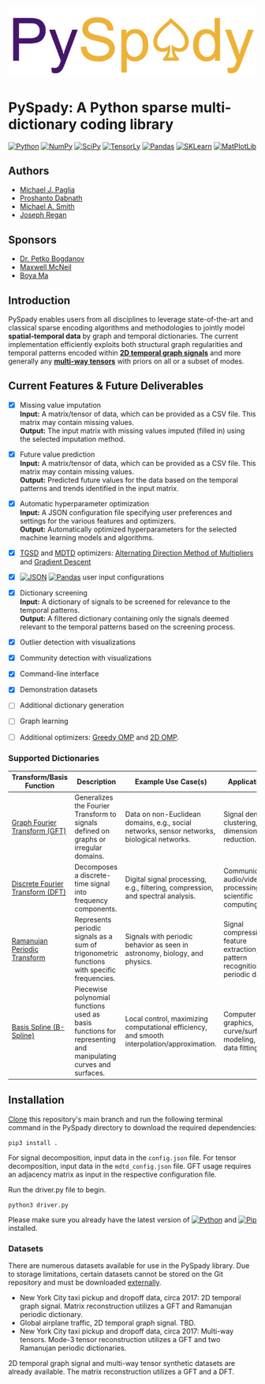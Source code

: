 <div align="center">
  <img src="assets/PySpady-logo-color.png" alt="PySpady Logo">
</div>

# PySpady: A Python sparse multi-dictionary coding library
[![Python](https://img.shields.io/badge/Python-3776AB?style=for-the-badge&logo=python&logoColor=white)](https://www.python.org/)
[![NumPy](https://img.shields.io/badge/NumPy-013243?style=for-the-badge&logo=numpy&logoColor=white)](https://numpy.org/)
[![SciPy](https://img.shields.io/badge/SciPy-8CACEA?style=for-the-badge&logo=scipy&logoColor=white)](https://scipy.org/)
[![TensorLy](https://img.shields.io/badge/TensorLy-FF6F61?style=for-the-badge&logo=tensorly&logoColor=white)](https://tensorly.org/stable/index.html)
[![Pandas](https://img.shields.io/badge/Pandas-150458?style=for-the-badge&logo=pandas&logoColor=white)](https://pandas.pydata.org/)
[![SKLearn](https://img.shields.io/badge/scikit--learn-F7931E?style=for-the-badge&logo=scikit-learn&logoColor=white)](https://scikit-learn.org/)
[![MatPlotLib](https://img.shields.io/badge/Matplotlib-239120?style=for-the-badge&logo=matplotlib&logoColor=white)](https://matplotlib.org/)
## Authors
- [Michael J. Paglia](https://github.com/michaelpaglia)
- [Proshanto Dabnath](https://github.com/proshantod)
- [Michael A. Smith](https://github.com/Homercat1234)
- [Joseph Regan](https://github.com/reganjoseph)
## Sponsors
- [Dr. Petko Bogdanov](https://github.com/petkobogdanov/)
- [Maxwell McNeil](https://github.com/maxwell13)
- [Boya Ma]()

## Introduction

PySpady enables users from all disciplines to leverage state-of-the-art and classical sparse encoding algorithms and methodologies to jointly model **spatial-temporal data** by graph and temporal dictionaries. The current implementation efficiently exploits both structural graph regularities and temporal patterns encoded within [**2D temporal graph signals**](https://www.cs.albany.edu/~petko/lab/papers/mzb2021kdd.pdf) and more generally any [**multi-way tensors**](https://arxiv.org/abs/2309.09717) with priors on all or a subset of modes.

## Current Features & Future Deliverables
- [x] Missing value imputation </br>
      **Input:** A matrix/tensor of data, which can be provided as a CSV file. This matrix may contain missing values. </br>
      **Output:** The input matrix with missing values imputed (filled in) using the selected imputation method.
- [x] Future value prediction </br>
      **Input:** A matrix/tensor of data, which can be provided as a CSV file. This matrix may contain missing values. </br>
      **Output:** Predicted future values for the data based on the temporal patterns and trends identified in the input matrix.
- [x] Automatic hyperparameter optimization </br>
      **Input:** A JSON configuration file specifying user preferences and settings for the various features and optimizers. </br>
      **Output:** Automatically optimized hyperparameters for the selected machine learning models and algorithms.
- [x] [TGSD](https://www.cs.albany.edu/~petko/lab/papers/mzb2021kdd.pdf) and [MDTD](https://arxiv.org/abs/2309.09717) optimizers: [Alternating Direction Method of Multipliers](https://stanford.edu/~boyd/admm.html) and [Gradient Descent](https://www.ibm.com/topics/gradient-descent)
- [x] [![JSON](https://img.shields.io/badge/JSON-8A2BE2?style=flat&logo=json&logoColor=white)](https://www.json.org/json-en.html) [![Pandas](https://img.shields.io/badge/pandas-150458?style=flat&logo=pandas&logoColor=white)](https://pandas.pydata.org/) user input configurations
- [x] Dictionary screening </br>
      **Input:** A dictionary of signals to be screened for relevance to the temporal patterns. </br>
      **Output:** A filtered dictionary containing only the signals deemed relevant to the temporal patterns based on the screening process.
- [x] Outlier detection with visualizations
- [x] Community detection with visualizations
- [x] Command-line interface
- [x] Demonstration datasets
- [ ] Additional dictionary generation
- [ ] Graph learning
- [ ] Additional optimizers: [Greedy OMP](https://ieeexplore.ieee.org/document/6860967) and [2D OMP](https://arxiv.org/abs/1101.5755).


### Supported Dictionaries

| Transform/Basis Function | Description | Example Use Case(s) | Application(s) |
| --- | --- | --- | --- |
| [Graph Fourier Transform (GFT)](https://en.wikipedia.org/wiki/Graph_Fourier_transform) | Generalizes the Fourier Transform to signals defined on graphs or irregular domains. | Data on non-Euclidean domains, e.g., social networks, sensor networks, biological networks. | Signal denoising, clustering, dimensionality reduction.
| [Discrete Fourier Transform (DFT)](https://en.wikipedia.org/wiki/Discrete_Fourier_transform) | Decomposes a discrete-time signal into frequency components. | Digital signal processing, e.g., filtering, compression, and spectral analysis. | Communications, audio/video processing, and scientific computing. |
| [Ramanujan Periodic Transform](https://en.wikipedia.org/wiki/Ramanujan%27s_sum) | Represents periodic signals as a sum of trigonometric functions with specific frequencies. | Signals with periodic behavior as seen in astronomy, biology, and physics. | Signal compression, feature extraction, and pattern recognition in periodic data. |
| [Basis Spline (B-Spline)](https://en.wikipedia.org/wiki/B-spline) | Piecewise polynomial functions used as basis functions for representing and manipulating curves and surfaces. | Local control, maximizing computational efficiency, and smooth interpolation/approximation. | Computer graphics, curve/surface modeling, and data fitting. |

## Installation
[Clone](https://docs.github.com/en/repositories/creating-and-managing-repositories/cloning-a-repository) this repository's main branch and run the following terminal command in the PySpady directory to download the required dependencies:
```
pip3 install .
```
For signal decomposition, input data in the ```config.json``` file. For tensor decomposition, input data in the ```mdtd_config.json``` file. GFT usage requires an adjacency matrix as input in the respective configuration file.

Run the driver.py file to begin.
```
python3 driver.py
```

Please make sure you already have the latest version of [![Python](https://img.shields.io/badge/Python-3776AB?style=flat&logo=python&logoColor=white)](https://www.python.org/) and [![Pip](https://img.shields.io/badge/pip-3776AB?style=flat&logo=pypi&logoColor=white)](https://pypi.org/) installed.

### Datasets

There are numerous datasets available for use in the PySpady library. Due to storage limitations, certain datasets cannot be stored on the Git repository and must be downloaded [externally](https://www.dropbox.com/scl/fo/kjh81g2lcvnefaatbyolo/AOPntjqqGmnECAdGrOvwehk?rlkey=3pb4xe7hxdn0n3b5d1pdh2bwa&st=7f92p3i9&dl=0).

- New York City taxi pickup and dropoff data, circa 2017: 2D temporal graph signal. Matrix reconstruction utilizes a GFT and Ramanujan periodic dictionary.
- Global airplane traffic, 2D temporal graph signal. TBD.
- New York City taxi pickup and dropoff data, circa 2017: Multi-way tensors. Mode-3 tensor reconstruction utilizes a GFT and two Ramanujan periodic dictionaries.

2D temporal graph signal and multi-way tensor synthetic datasets are already available. The matrix reconstruction utilizes a GFT and a DFT.
    

    

    
    
  
